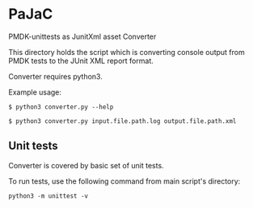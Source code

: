 # PaJaC

PMDK-unittests as JunitXml asset Converter

This directory holds the script which is converting console output from PMDK tests to the JUnit XML report format.

Converter requires python3.

Example usage:

```
$ python3 converter.py --help

$ python3 converter.py input.file.path.log output.file.path.xml

```

## Unit tests

Converter is covered by basic set of unit tests.

To run tests, use the following command from main script's directory:

```
python3 -m unittest -v
```
